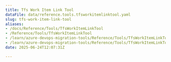 ```yaml
---
title: Tfs Work Item Link Tool
dataFile: data/reference.tools.tfsworkitemlinktool.yaml
slug: tfs-work-item-link-tool
aliases:
- /docs/Reference/Tools/TfsWorkItemLinkTool
- /Reference/Tools/TfsWorkItemLinkTool
- /learn/azure-devops-migration-tools/Reference/Tools/TfsWorkItemLinkTool
- /learn/azure-devops-migration-tools/Reference/Tools/TfsWorkItemLinkTool/index.md
date: 2025-06-24T12:07:31Z

---
```



